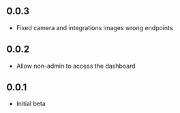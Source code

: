 ## 0.0.3

- Fixed camera and integrations images wrong endpoints


## 0.0.2

- Allow non-admin to access the dashboard

## 0.0.1

- Initial beta
